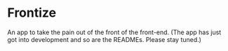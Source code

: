 # Frontize

An app to take the pain out of the front of the front-end.
(The app has just got into development and so are the READMEs. Please stay tuned.)
